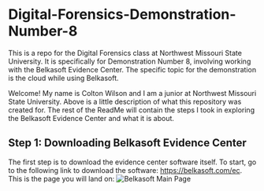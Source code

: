 # Digital-Forensics-Demonstration-Number-8
This is a repo for the Digital Forensics class at Northwest Missouri State University. It is specifically for Demonstration Number 8, involving working with the Belkasoft Evidence Center. The specific topic for the demonstration is the cloud while using Belkasoft. 


Welcome!
My name is Colton Wilson and I am a junior at Northwest Missouri State University. Above is a little description of what this repository was created for. The rest of the ReadMe will contain the steps I took in exploring the Belkasoft Evidence Center and what it is about.

## Step 1: Downloading Belkasoft Evidence Center
The first step is to download the evidence center software itself. To start, go to the following link to download the software: https://belkasoft.com/ec. This is the page you will land on: ![Belkasoft Main Page](/Pictures/dfbec1.PNG)
